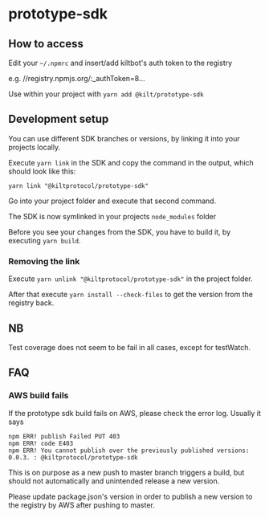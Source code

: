 # prototype-sdk

## How to access

Edit your `~/.npmrc` and insert/add kiltbot's auth token to the registry

e.g. //registry.npmjs.org/:_authToken=8...

Use within your project with `yarn add @kilt/prototype-sdk`

## Development setup

You can use different SDK branches or versions, by linking it into your projects locally.  

Execute `yarn link` in the SDK and copy the command in the output, which should look like this: 

```yarn link "@kiltprotocol/prototype-sdk"```

Go into your project folder and execute that second command.

The SDK is now symlinked in your projects `node_modules` folder

Before you see your changes from the SDK, you have to build it, by executing `yarn build`.

### Removing the link
Execute `yarn unlink "@kiltprotocol/prototype-sdk"` in the project folder.

After that execute `yarn install --check-files` to get the version from the registry back.

## NB

Test coverage does not seem to be fail in all cases, except for testWatch.

## FAQ

### AWS build fails

If the prototype sdk build fails on AWS, please check the error log. Usually it says

```
npm ERR! publish Failed PUT 403
npm ERR! code E403
npm ERR! You cannot publish over the previously published versions: 0.0.3. : @kiltprotocol/prototype-sdk
```

This is on purpose as a new push to master branch triggers a build, but should not automatically and unintended release a new version.

Please update package.json's version in order to publish a new version to the registry by AWS after pushing to master.

